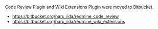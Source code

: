 Code Review Plugin and Wiki Extensions Plugin were moved to Bitbucket.

  * https://bitbucket.org/haru_iida/redmine_code_review
  * https://bitbucket.org/haru_iida/redmine_wiki_extensions